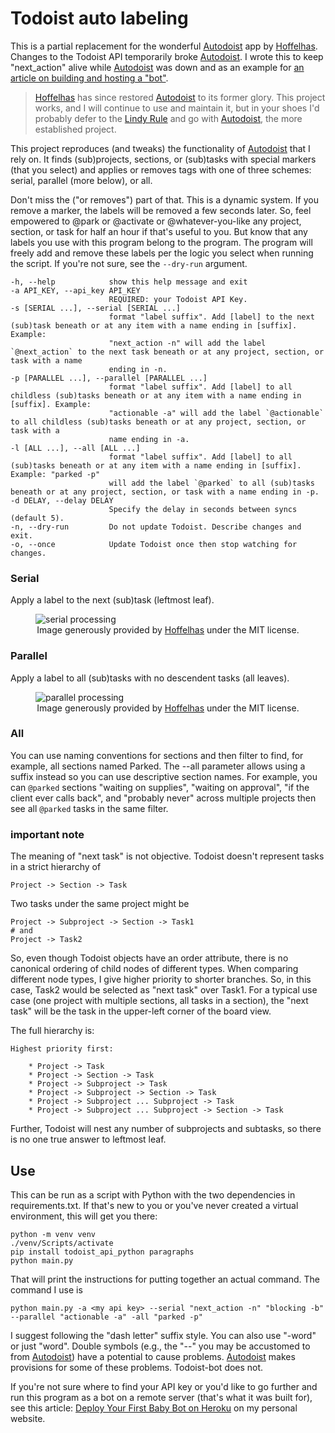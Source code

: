 # Todoist auto labeling

This is a partial replacement for the wonderful [Autodoist](https://github.com/Hoffelhas/autodoist) app by [Hoffelhas](https://github.com/Hoffelhas). Changes to the Todoist API temporarily broke [Autodoist](https://github.com/Hoffelhas/autodoist). I wrote this to keep "next_action" alive while [Autodoist](https://github.com/Hoffelhas/autodoist) was down and as an example for [an article on building and hosting a "bot"](https://www.foundationsafety.com/deploy-your-first-baby-bot-on-heroku).

> [Hoffelhas](https://github.com/Hoffelhas) has since restored [Autodoist](https://github.com/Hoffelhas/autodoist) to its former glory. This project works, and I will continue to use and maintain it, but in your shoes I'd probably defer to the [Lindy Rule](https://en.wikipedia.org/wiki/Lindy_effect) and go with [Autodoist](https://github.com/Hoffelhas/autodoist), the more established project.

This project reproduces (and tweaks) the functionality of [Autodoist](https://github.com/Hoffelhas/automdoist) that I rely on. It finds (sub)projects, sections, or (sub)tasks with special markers (that you select) and applies or removes tags with one of three schemes: serial, parallel (more below), or all.

Don't miss the ("or removes") part of that. This is a dynamic system. If you remove a marker, the labels will be removed a few seconds later. So, feel empowered to @park or @activate or @whatever-you-like any project, section, or task for half an hour if that's useful to you. But know that any labels you use with this program belong to the program. The program will freely add and remove these labels per the logic you select when running the script. If you're not sure, see the `--dry-run` argument.


    -h, --help            show this help message and exit
    -a API_KEY, --api_key API_KEY
                          REQUIRED: your Todoist API Key.
    -s [SERIAL ...], --serial [SERIAL ...]
                          format "label suffix". Add [label] to the next (sub)task beneath or at any item with a name ending in [suffix]. Example:
                          "next_action -n" will add the label `@next_action` to the next task beneath or at any project, section, or task with a name
                          ending in -n.
    -p [PARALLEL ...], --parallel [PARALLEL ...]
                          format "label suffix". Add [label] to all childless (sub)tasks beneath or at any item with a name ending in [suffix]. Example:
                          "actionable -a" will add the label `@actionable` to all childless (sub)tasks beneath or at any project, section, or task with a
                          name ending in -a.
    -l [ALL ...], --all [ALL ...]
                          format "label suffix". Add [label] to all (sub)tasks beneath or at any item with a name ending in [suffix]. Example: "parked -p"
                          will add the label `@parked` to all (sub)tasks beneath or at any project, section, or task with a name ending in -p.
    -d DELAY, --delay DELAY
                          Specify the delay in seconds between syncs (default 5).
    -n, --dry-run         Do not update Todoist. Describe changes and exit.
    -o, --once            Update Todoist once then stop watching for changes.

### Serial

Apply a label to the next (sub)task (leftmost leaf).

<figure>
 <img src="https://www.foundationsafety.com/assets/img/remote_hosting/hoffelhas_serial.gif" style="margin:auto;" alt="serial processing">
 <figcaption align="center">Image generously provided by <a href="https://github.com/Hoffelhas">Hoffelhas</a> under the MIT license.</figcaption>
</figure>

### Parallel

Apply a label to all (sub)tasks with no descendent tasks (all leaves).

<figure>
 <img src="https://www.foundationsafety.com/assets/img/remote_hosting/hoffelhas_parallel.gif" style="margin:auto;" alt="parallel processing">
 <figcaption align="center">Image generously provided by <a href="https://github.com/Hoffelhas">Hoffelhas</a> under the MIT license.</figcaption>
</figure>

### All

You can use naming conventions for sections and then filter to find, for example, all sections named Parked. The --all parameter allows using a suffix instead so you can use descriptive section names. For example, you can `@parked` sections "waiting on supplies", "waiting on approval", "if the client ever calls back", and "probably never" across multiple projects then see all `@parked` tasks in the same filter.

### important note

The meaning of "next task" is not objective. Todoist doesn't represent tasks in a strict hierarchy of

    Project -> Section -> Task

Two tasks under the same project might be

    Project -> Subproject -> Section -> Task1
    # and
    Project -> Task2

So, even though Todoist objects have an order attribute, there is no canonical ordering of child nodes of different types. When comparing different node types, I give higher priority to shorter branches. So, in this case, Task2 would be selected as "next task" over Task1. For a typical use case (one project with multiple sections, all tasks in a section), the "next task" will be the task in the upper-left corner of the board view.

The full hierarchy is:

    Highest priority first:

        * Project -> Task
        * Project -> Section -> Task
        * Project -> Subproject -> Task
        * Project -> Subproject -> Section -> Task
        * Project -> Subproject ... Subproject -> Task
        * Project -> Subproject ... Subproject -> Section -> Task

Further, Todoist will nest any number of subprojects and subtasks, so there is no one true answer to leftmost leaf.

## Use

This can be run as a script with Python with the two dependencies in requirements.txt. If that's new to you or you've never created a virtual environment, this will get you there:

    python -m venv venv
    ./venv/Scripts/activate
    pip install todoist_api_python paragraphs
    python main.py

That will print the instructions for putting together an actual command. The command I use is

    python main.py -a <my api key> --serial "next_action -n" "blocking -b" --parallel "actionable -a" -all "parked -p"

I suggest following the "dash letter" suffix style. You can also use "-word" or just "word". Double symbols (e.g., the "-\-" you may be accustomed to from [Autodoist](https://github.com/Hoffelhas/autodoist)) have a potential to cause problems. [Autodoist](https://github.com/Hoffelhas/autodoist) makes provisions for some of these problems. Todoist-bot does not.

If you're not sure where to find your API key or you'd like to go further and run this program as a bot on a remote server (that's what it was built for), see this article: [Deploy Your First Baby Bot on Heroku](https://www.foundationsafety.com/deploy-your-first-baby-bot-on-heroku) on my personal website.
